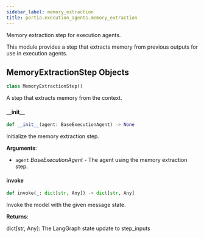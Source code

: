 ```yaml
---
sidebar_label: memory_extraction
title: portia.execution_agents.memory_extraction
---
```


Memory extraction step for execution agents.

This module provides a step that extracts memory from previous outputs for use in execution agents.

## MemoryExtractionStep Objects

```python
class MemoryExtractionStep()
```

A step that extracts memory from the context.

#### \_\_init\_\_

```python
def __init__(agent: BaseExecutionAgent) -> None
```

Initialize the memory extraction step.

**Arguments**:

- `agent` _BaseExecutionAgent_ - The agent using the memory extraction step.

#### invoke

```python
def invoke(_: dict[str, Any]) -> dict[str, Any]
```

Invoke the model with the given message state.

**Returns**:

  dict[str, Any]: The LangGraph state update to step_inputs

